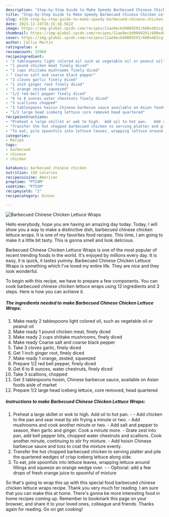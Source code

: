 ```yaml
---
description: "Step-by-Step Guide to Make Speedy Barbecued Chinese Chicken Lettuce Wraps"
title: "Step-by-Step Guide to Make Speedy Barbecued Chinese Chicken Lettuce Wraps"
slug: 4326-step-by-step-guide-to-make-speedy-barbecued-chinese-chicken-lettuce-wraps
date: 2021-12-24T16:15:18.562Z
image: https://img-global.cpcdn.com/recipes/11ae9ecbd9069291/680x482cq70/barbecued-chinese-chicken-lettuce-wraps-recipe-main-photo.jpg
thumbnail: https://img-global.cpcdn.com/recipes/11ae9ecbd9069291/680x482cq70/barbecued-chinese-chicken-lettuce-wraps-recipe-main-photo.jpg
cover: https://img-global.cpcdn.com/recipes/11ae9ecbd9069291/680x482cq70/barbecued-chinese-chicken-lettuce-wraps-recipe-main-photo.jpg
author: Callie Martin
ratingvalue: 4
reviewcount: 32960
recipeingredient:
- "2 tablespoons light colored oil such as vegetable oil or peanut oil"
- "1 pound chicken meat finely diced"
- "2 cups shiitake mushrooms finely diced"
- " Coarse salt and coarse black pepper"
- "3 cloves garlic finely diced"
- "1 inch ginger root finely diced"
- "1 orange zested squeezed"
- "1/2 red bell pepper finely diced"
- "6 to 8 ounces water chestnuts finely diced"
- "3 scallions chopped"
- "3 tablespoons hoisin Chinese barbecue sauce available on Asian foods aisle of market"
- "1/2 large head iceberg lettuce core removed head quartered"
recipeinstructions:
- "Preheat a large skillet or wok to high.  Add oil to hot pan.   Add chicken to the pan and sear meat by stir frying a minute or two.  Add mushrooms and cook another minute or two.  Add salt and pepper to season, then garlic and ginger. Cook a minute more.  Grate zest into pan, add bell pepper bits, chopped water chestnuts and scallions. Cook another minute, continuing to stir fry mixture.  Add hoisin Chinese barbecue sauce and toss to coat the mixture evenly."
- "Transfer the hot chopped barbecued chicken to serving platter and pile the quartered wedges of crisp iceberg lettuce along side."
- "To eat, pile spoonfuls into lettuce leaves, wrapping lettuce around fillings and squeeze an orange wedge over.  Optional: add a few drops of fresh orange juice to spoonful of mixture"
categories:
- Recipe
tags:
- barbecued
- chinese
- chicken

katakunci: barbecued chinese chicken 
nutrition: 158 calories
recipecuisine: American
preptime: "PT24M"
cooktime: "PT55M"
recipeyield: "2"
recipecategory: Dinner

---
```



![Barbecued Chinese Chicken Lettuce Wraps](https://img-global.cpcdn.com/recipes/11ae9ecbd9069291/680x482cq70/barbecued-chinese-chicken-lettuce-wraps-recipe-main-photo.jpg)

Hello everybody, hope you are having an amazing day today. Today, I will show you a way to make a distinctive dish, barbecued chinese chicken lettuce wraps. It is one of my favorites food recipes. This time, I am going to make it a little bit tasty. This is gonna smell and look delicious.

Barbecued Chinese Chicken Lettuce Wraps is one of the most popular of recent trending foods in the world. It's enjoyed by millions every day. It is easy, it is quick, it tastes yummy. Barbecued Chinese Chicken Lettuce Wraps is something which I've loved my entire life. They are nice and they look wonderful.




To begin with this recipe, we have to prepare a few components. You can cook barbecued chinese chicken lettuce wraps using 12 ingredients and 3 steps. Here is how you can achieve it.

<!--inarticleads1-->

##### The ingredients needed to make Barbecued Chinese Chicken Lettuce Wraps:

1. Make ready 2 tablespoons light colored oil, such as vegetable oil or peanut oil
1. Make ready 1 pound chicken meat, finely diced
1. Make ready 2 cups shiitake mushrooms, finely diced
1. Make ready  Coarse salt and coarse black pepper
1. Take 3 cloves garlic, finely diced
1. Get 1 inch ginger root, finely diced
1. Make ready 1 orange, zested, squeezed
1. Prepare 1/2 red bell pepper, finely diced
1. Get 6 to 8 ounces, water chestnuts, finely diced
1. Take 3 scallions, chopped
1. Get 3 tablespoons hoisin, Chinese barbecue sauce, available on Asian foods aisle of market
1. Prepare 1/2 large head iceberg lettuce, core removed, head quartered




<!--inarticleads2-->

##### Instructions to make Barbecued Chinese Chicken Lettuce Wraps:

1. Preheat a large skillet or wok to high.  Add oil to hot pan.  -  - Add chicken to the pan and sear meat by stir frying a minute or two.  - Add mushrooms and cook another minute or two.  - Add salt and pepper to season, then garlic and ginger. Cook a minute more.  - Grate zest into pan, add bell pepper bits, chopped water chestnuts and scallions. Cook another minute, continuing to stir fry mixture.  - Add hoisin Chinese barbecue sauce and toss to coat the mixture evenly.
1. Transfer the hot chopped barbecued chicken to serving platter and pile the quartered wedges of crisp iceberg lettuce along side.
1. To eat, pile spoonfuls into lettuce leaves, wrapping lettuce around fillings and squeeze an orange wedge over. -  - Optional: add a few drops of fresh orange juice to spoonful of mixture




So that's going to wrap this up with this special food barbecued chinese chicken lettuce wraps recipe. Thank you very much for reading. I am sure that you can make this at home. There's gonna be more interesting food in home recipes coming up. Remember to bookmark this page on your browser, and share it to your loved ones, colleague and friends. Thanks again for reading. Go on get cooking!
